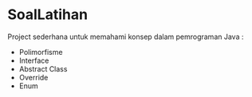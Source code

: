 # SoalLatihan

Project sederhana untuk memahami konsep dalam pemrograman Java :
- Polimorfisme
- Interface
- Abstract Class
- Override
- Enum
